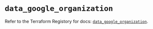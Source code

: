 # `data_google_organization`

Refer to the Terraform Registory for docs: [`data_google_organization`](https://registry.terraform.io/providers/hashicorp/google-beta/4.64.0/docs/data-sources/google_organization).
